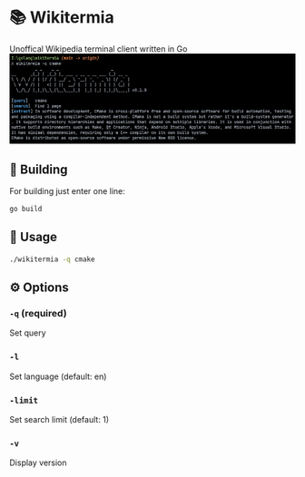 # 📚 Wikitermia
Unoffical Wikipedia terminal client written in Go
![Simple usage of Wikitermia](usage.png)

## 🔨 Building
For building just enter one line:
```bash
go build
```

## 🔩 Usage
```bash
./wikitermia -q cmake
```

## ⚙️ Options
### `-q` (required)
Set query

### `-l`
Set language (default: en)

### `-limit`
Set search limit (default: 1)

### `-v`
Display version
